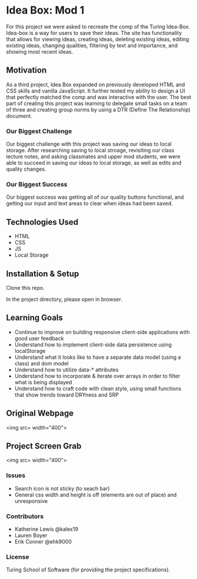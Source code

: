 # Idea Box: Mod 1

For this project we were asked to recreate the comp of the Turing Idea-Box. Idea-box is a way for users to save their ideas. The site has functionality that allows for viewing ideas, creating ideas, deleting existing ideas, editing existing ideas, changing qualities, filtering by text and importance, and showing most recent ideas. 

## Motivation

As a third project, Idea Box expanded on previously developed HTML and CSS skills and vanilla JavaScript. It further tested my ability to design a UI that perfectly matched the comp and was interactive with the user. The best part of creating this project was learning to delegate small tasks on a team of three and creating group norms by using a DTR (Define The Relationship) document.

### Our Biggest Challenge

Our biggest challenge with this project was saving our ideas to local storage. After researching saving to local stroage, revisiting our class lecture notes, and asking classmates and upper mod students, we were able to succeed in saving our ideas to local storage, as well as edits and quality changes. 

### Our Biggest Success

Our biggest success was getting all of our quality buttons functional, and getting our input and text areas to clear when ideas had been saved.

## Technologies Used

* HTML 
* CSS
* JS
* Local Storage

## Installation & Setup

Clone this repo.

In the project directory, please open in browser.

## Learning Goals

* Continue to improve on building responsive client-side applications with good user feedback
* Understand how to implement client-side data persistence using localStorage
* Understand what it looks like to have a separate data model (using a class) and dom model
* Understand how to utilize data-* attributes
* Understand how to incorporate & iterate over arrays in order to filter what is being displayed
* Understand how to craft code with clean style, using small functions that show trends toward DRYness and SRP

## Original Webpage

<img src= width="400">

## Project Screen Grab

<img src= width="400">

### Issues

* Search icon is not sticky (to seach bar)
* General css width and height is off (elements are out of place) and unresponsive

### Contributors

* Katherine Lewis @kalex19
* Lauren Boyer
* Erik Conner @ehk9000

### License
Turing School of Software (for providing the project specifications).

